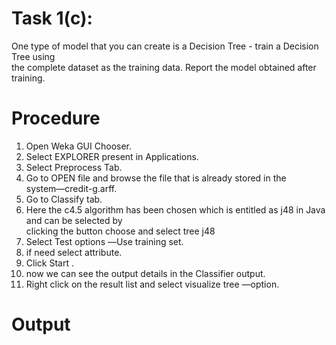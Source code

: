 # Task 1(c):
One type of model that you can create is a Decision Tree - train a Decision Tree using <br>
the complete dataset as the training data. Report the model obtained after training.
# Procedure
1) Open Weka GUI Chooser.<br>
2) Select EXPLORER present in Applications.<br> 
3) Select Preprocess Tab.<br>
4) Go to OPEN file and browse the file that is already stored in the system―credit-g.arff.<br>
5) Go to Classify tab.<br> 
6) Here the c4.5 algorithm has been chosen which is entitled as j48 in Java and can be selected by<br> 
clicking the button choose and select tree j48<br>
7) Select Test options ―Use training set.<br>
8) if need select attribute.<br>
9) Click Start .<br>
10) now we can see the output details in the Classifier output.<br>
11) Right click on the result list and select visualize tree ―option.
# Output
```
```
